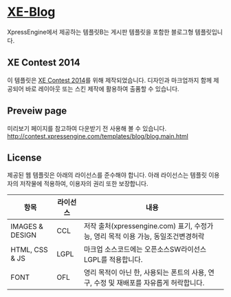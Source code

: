 # [XE-Blog](http://contest.xpressengine.com/templates/blog/blog.main.html)
XpressEngine에서 제공하는 템플릿B는 게시판 템플릿을 포함한 블로그형 템플릿입니다.

## XE Contest 2014
이 템플릿은 [XE Contest 2014](http://contest.xpressengine.com)를 위해 제작되었습니다.
디자인과 마크업까지 함께 제공되어 바로 레이아웃 또는 스킨 제작에 활용하여 출품할 수 있습니다.

## Preveiw page
미리보기 페이지를 참고하여 다운받기 전 사용해 볼 수 있습니다.
http://contest.xpressengine.com/templates/blog/blog.main.html

## License
제공된 웹 템플릿은 아래의 라이선스를 준수해야 합니다.
아래 라이선스는 템플릿 이용자의 저작물에 적용하여, 이용자의 권리 또한 보장합니다.

| 항목 | 라이선스 | 내용 |
| ------------ | ------------ | ----- |
| IMAGES & DESIGN | CCL          | 저작 출처(xpressengine.com) 표기, 수정가능, 영리 목적 이용 가능, 동일조건변경허락   |
|  HTML, CSS & JS    | LGPL         | 마크업 소스코드에는 오픈소스SW라이선스 LGPL를 적용합니다.   |
| FONT            | OFL          | 영리 목적이 아닌 한, 사용되는 폰트의 사용, 연구, 수정 및 재배포를 자유롭게 허락합니다.   |
